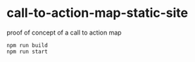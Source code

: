 # call-to-action-map-static-site
proof of concept of a call to action map

```
npm run build
npm run start
```